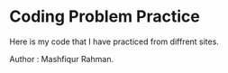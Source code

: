 # Coding Problem Practice

Here is my code that I have practiced from diffrent sites.

Author : Mashfiqur Rahman.

